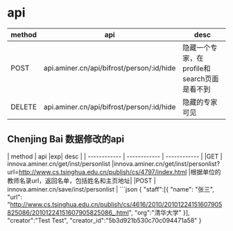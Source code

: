 # api

|method |api   |desc   |
| ------------ | ------------ | ------------ |
|POST   |api.aminer.cn/api/bifrost/person/:id/hide   |隐藏一个专家，在profile和search页面是看不到   |
|DELETE   |api.aminer.cn/api/bifrost/person/:id/hide   |隐藏的专家可见   |

## Chenjing Bai 数据修改的api
|  method | api  |exp| desc  |
| ------------ | ------------ | ------------ |
|GET   | innova.aminer.cn/get/inst/personlist   |innova.aminer.cn/get/inst/personlist?url=http://www.cs.tsinghua.edu.cn/publish/cs/4797/index.html   |根据单位的教师名录url，返回名单，包括姓名和主页地址|
|POST   | innova.aminer.cn/save/inst/personlist   | ```json
{
     "staff":[{
        "name": "张三",
        "url":  "http://www.cs.tsinghua.edu.cn/publish/cs/4616/2010/20101224151607905825086/20101224151607905825086_.html",
        "org":"清华大学"
    }],
    "creator":"Test Test",
    "creator_id":"5b3d921b530c70c094471a58"
   }

```  |将机构抓下的名单保存为抓取任务|
